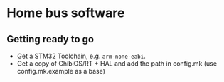 # Home bus software

## Getting ready to go

 * Get a STM32 Toolchain, e.g. `arm-none-eabi`.
 * Get a copy of ChibiOS/RT + HAL and add the path in config.mk (use config.mk.example as a base)
